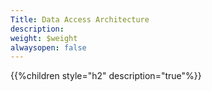 ```yaml
---
Title: Data Access Architecture
description: 
weight: $weight
alwaysopen: false
---
```

{{%children style="h2" description="true"%}}